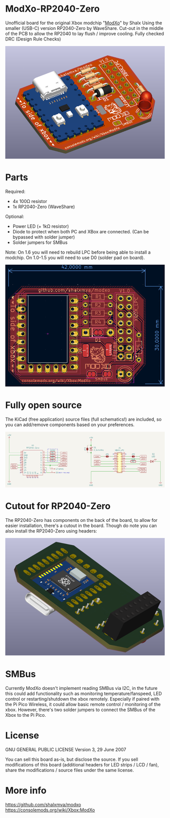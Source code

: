# ModXo-RP2040-Zero
Unofficial board for the original Xbox modchip "[ModXo](https://github.com/shalxmva/modxo)" by Shalx
Using the smaller (USB-C) version RP2040-Zero by WaveShare.
Cut-out in the middle of the PCB to allow the RP2040 to lay flush / improve cooling.
Fully checked DRC (Design Rule Checks)

![3d](3d.png)

# Parts
Required:
- 4x 100Ω resistor
- 1x RP2040-Zero (WaveShare)

Optional:
- Power LED (+ 1kΩ resistor)
- Diode to protect when both PC and XBox are connected. (Can be bypassed with solder jumper)
- Solder jumpers for SMBus

Note:
On 1.6 you will need to rebuild LPC before being able to install a modchip.
On 1.0-1.5 you will need to use D0 (solder pad on board).

![2d](pcb.png)

# Fully open source

The KiCad (free application) source files (full schematics!) are included, so you can add/remove components based on your preferences.

![schematics](schematics.png)

# Cutout for RP2040-Zero

The RP2040-Zero has components on the back of the board, to allow for easier installation, there's a cutout in the board.
Though do note you can also install the RP2040-Zero using headers:

![flush](flush.png)

# SMBus

Currently ModXo doesn't implement reading SMBus via I2C, in the future this could add functionality such as monitoring temperature/fanspeed, LED control or restarting/shutdown the xbox remotely.
Especially if paired with the Pi Pico Wireless, it could allow basic remote control / monitoring of the xbox.
However, there's two solder jumpers to connect the SMBus of the Xbox to the Pi Pico.

# License

GNU GENERAL PUBLIC LICENSE
Version 3, 29 June 2007

You can sell this board as-is, but disclose the source.
If you sell modifications of this board (additional headers for LED strips / LCD / fan), share the modifications / source files under the same license.

# More info

https://github.com/shalxmva/modxo
https://consolemods.org/wiki/Xbox:ModXo
